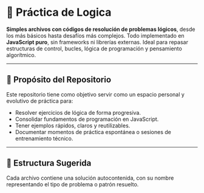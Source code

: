 # 🧠 Práctica de Logica

**Simples archivos con códigos de resolución de problemas lógicos**, desde los más básicos hasta desafíos más complejos. Todo implementado en **JavaScript puro**, sin frameworks ni librerías externas. Ideal para repasar estructuras de control, bucles, lógica de programación y pensamiento algorítmico.

---

## 🎯 Propósito del Repositorio

Este repositorio tiene como objetivo servir como un espacio personal y evolutivo de práctica para:

- Resolver ejercicios de lógica de forma progresiva.
- Consolidar fundamentos de programación en JavaScript.
- Tener ejemplos rápidos, claros y reutilizables.
- Documentar momentos de práctica espontánea o sesiones de entrenamiento técnico.

---

## 📁 Estructura Sugerida

Cada archivo contiene una solución autocontenida, con su nombre representando el tipo de problema o patrón resuelto.

